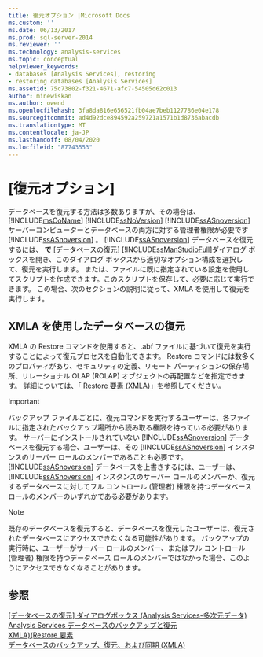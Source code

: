 ```yaml
---
title: 復元オプション |Microsoft Docs
ms.custom: ''
ms.date: 06/13/2017
ms.prod: sql-server-2014
ms.reviewer: ''
ms.technology: analysis-services
ms.topic: conceptual
helpviewer_keywords:
- databases [Analysis Services], restoring
- restoring databases [Analysis Services]
ms.assetid: 75c73802-f321-4671-afc7-54505d62c013
author: minewiskan
ms.author: owend
ms.openlocfilehash: 3fa8da816e656521fb04ae7beb1127786e04e178
ms.sourcegitcommit: ad4d92dce894592a259721a1571b1d8736abacdb
ms.translationtype: MT
ms.contentlocale: ja-JP
ms.lasthandoff: 08/04/2020
ms.locfileid: "87743553"
---
```

# <a name="restore-options"></a>[復元オプション]
  データベースを復元する方法は多数ありますが、その場合は、 [!INCLUDE[msCoName](../../includes/msconame-md.md)] [!INCLUDE[ssNoVersion](../../includes/ssnoversion-md.md)] [!INCLUDE[ssASnoversion](../../includes/ssasnoversion-md.md)] サーバーコンピューターとデータベースの両方に対する管理者権限が必要です [!INCLUDE[ssASnoversion](../../includes/ssasnoversion-md.md)] 。 [!INCLUDE[ssASnoversion](../../includes/ssasnoversion-md.md)] データベースを復元するには、 **で** [データベースの復元] [!INCLUDE[ssManStudioFull](../../includes/ssmanstudiofull-md.md)]ダイアログ ボックスを開き、このダイアログ ボックスから適切なオプション構成を選択して、復元を実行します。 または、ファイルに既に指定されている設定を使用してスクリプトを作成できます。このスクリプトを保存して、必要に応じて実行できます。 この場合、次のセクションの説明に従って、XMLA を使用して復元を実行します。  
  
## <a name="restoring-databases-using-xmla"></a>XMLA を使用したデータベースの復元  
 XMLA の Restore コマンドを使用すると、.abf ファイルに基づいて復元を実行することによって復元プロセスを自動化できます。 Restore コマンドには数多くのプロパティがあり、セキュリティの定義、リモート パーティションの保存場所、リレーショナル OLAP (ROLAP) オブジェクトの再配置などを指定できます。 詳細については、「 [Restore 要素 (XMLA)](https://docs.microsoft.com/bi-reference/xmla/xml-elements-commands/restore-element-xmla)」を参照してください。  
  
> [!IMPORTANT]  
>  バックアップ ファイルごとに、復元コマンドを実行するユーザーは、各ファイルに指定されたバックアップ場所から読み取る権限を持っている必要があります。 サーバーにインストールされていない [!INCLUDE[ssASnoversion](../../includes/ssasnoversion-md.md)] データベースを復元する場合、ユーザーは、その [!INCLUDE[ssASnoversion](../../includes/ssasnoversion-md.md)] インスタンスのサーバー ロールのメンバーであることも必要です。 [!INCLUDE[ssASnoversion](../../includes/ssasnoversion-md.md)] データベースを上書きするには、ユーザーは、 [!INCLUDE[ssASnoversion](../../includes/ssasnoversion-md.md)] インスタンスのサーバー ロールのメンバーか、復元するデータベースに対してフル コントロール (管理者) 権限を持つデータベース ロールのメンバーのいずれかである必要があります。  
  
> [!NOTE]  
>  既存のデータベースを復元すると、データベースを復元したユーザーは、復元されたデータベースにアクセスできなくなる可能性があります。 バックアップの実行時に、ユーザーがサーバー ロールのメンバー、またはフル コントロール (管理者) 権限を持つデータベース ロールのメンバーではなかった場合、このようにアクセスできなくなることがあります。  
  
## <a name="see-also"></a>参照  
 [[データベースの復元] ダイアログボックス &#40;Analysis Services-多次元データ&#41;](../restore-database-dialog-box-analysis-services-multidimensional-data.md)   
 [Analysis Services データベースのバックアップと復元](backup-and-restore-of-analysis-services-databases.md)   
 [XMLA&#41;&#40;Restore 要素](https://docs.microsoft.com/bi-reference/xmla/xml-elements-commands/restore-element-xmla)   
 [データベースのバックアップ、復元、および同期 &#40;XMLA&#41;](../multidimensional-models-scripting-language-assl-xmla/backing-up-restoring-and-synchronizing-databases-xmla.md)  
  
  
